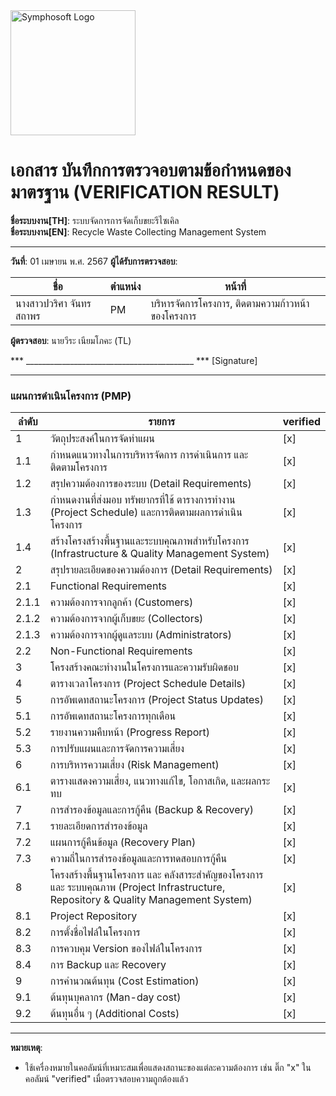 <img src="https://www.symphosoft.com/logo/symphosoftLogo.png" alt="Symphosoft Logo" width="200"/>

# เอกสาร บันทึกการตรวจอบตามข้อกำหนดของมาตรฐาน (VERIFICATION RESULT)

**ชื่อระบบงาน[TH]**: ระบบจัดการการจัดเก็บขยะรีไซเคิล  
**ชื่อระบบงาน[EN]**: Recycle Waste Collecting Management System  

---

**วันที่**:  01 เมษายน พ.ศ. 2567
**ผู้ได้รับการตรวจสอบ**:  

| ชื่อ | ตำแหน่ง | หน้าที่ |
|------|---------|-------------------------------------|
| นางสาวปวริศา จันทรสถาพร | PM | บริหารจัดการโครงการ, ติดตามความก้าวหน้าของโครงการ |  
  
    
**ผู้ตรวจสอบ**:  นายวีระ เนียมโภคะ (TL)



*** __________________________________________ ***  [Signature]

---

### แผนการดำเนินโครงการ (PMP)

| ลำดับ | รายการ                                                                                                     | verified |
|-------|-------------------------------------------------------------------------------------------------------------|----------|
| 1     | วัตถุประสงค์ในการจัดทำแผน                                                                                 | [x]      |
| 1.1   | กำหนดแนวทางในการบริหารจัดการ การดำเนินการ และติดตามโครงการ                                                | [x]      |
| 1.2   | สรุปความต้องการของระบบ (Detail Requirements)                                                              | [x]      |
| 1.3   | กำหนดงานที่ส่งมอบ ทรัพยากรที่ใช้ ตารางการทำงาน (Project Schedule) และการติดตามผลการดำเนินโครงการ         | [x]      |
| 1.4   | สร้างโครงสร้างพื้นฐานและระบบคุณภาพสำหรับโครงการ (Infrastructure & Quality Management System)             | [x]      |
| 2     | สรุปรายละเอียดของความต้องการ (Detail Requirements)                                                        | [x]      |
| 2.1   | Functional Requirements                                                                                    | [x]      |
| 2.1.1 | ความต้องการจากลูกค้า (Customers)                                                                          | [x]      |
| 2.1.2 | ความต้องการจากผู้เก็บขยะ (Collectors)                                                                     | [x]      |
| 2.1.3 | ความต้องการจากผู้ดูแลระบบ (Administrators)                                                                | [x]      |
| 2.2   | Non-Functional Requirements                                                                                | [x]      |
| 3     | โครงสร้างคณะทำงานในโครงการและความรับผิดชอบ                                                              | [x]      |
| 4     | ตารางเวลาโครงการ (Project Schedule Details)                                                              | [x]      |
| 5     | การอัพเดทสถานะโครงการ (Project Status Updates)                                                           | [x]      |
| 5.1   | การอัพเดทสถานะโครงการทุกเดือน                                                                             | [x]      |
| 5.2   | รายงานความคืบหน้า (Progress Report)                                                                       | [x]      |
| 5.3   | การปรับแผนและการจัดการความเสี่ยง                                                                          | [x]      |
| 6     | การบริหารความเสี่ยง (Risk Management)                                                                     | [x]      |
| 6.1   | ตารางแสดงความเสี่ยง, แนวทางแก้ไข, โอกาสเกิด, และผลกระทบ                                                 | [x]      |
| 7     | การสำรองข้อมูลและการกู้คืน (Backup & Recovery)                                                            | [x]      |
| 7.1   | รายละเอียดการสำรองข้อมูล                                                                                  | [x]      |
| 7.2   | แผนการกู้คืนข้อมูล (Recovery Plan)                                                                        | [x]      |
| 7.3   | ความถี่ในการสำรองข้อมูลและการทดสอบการกู้คืน                                                              | [x]      |
| 8     | โครงสร้างพื้นฐานโครงการ และ คลังสาระสำคัญของโครงการ และ ระบบคุณภาพ (Project Infrastructure, Repository & Quality Management System) | [x]      |
| 8.1   | Project Repository                                                                                         | [x]      |
| 8.2   | การตั้งชื่อไฟล์ในโครงการ                                                                                  | [x]      |
| 8.3   | การควบคุม Version ของไฟล์ในโครงการ                                                                        | [x]      |
| 8.4   | การ Backup และ Recovery                                                                                    | [x]      |
| 9     | การคำนวณต้นทุน (Cost Estimation)                                                                          | [x]      |
| 9.1   | ต้นทุนบุคลากร (Man-day cost)                                                                              | [x]      |
| 9.2   | ต้นทุนอื่น ๆ (Additional Costs)                                                                           | [x]      |  


---

**หมายเหตุ**:  
- ใช้เครื่องหมายในคอลัมน์ที่เหมาะสมเพื่อแสดงสถานะของแต่ละความต้องการ เช่น ติ๊ก "x" ในคอลัมน์ "verified" เมื่อตรวจสอบความถูกต้องแล้ว 
